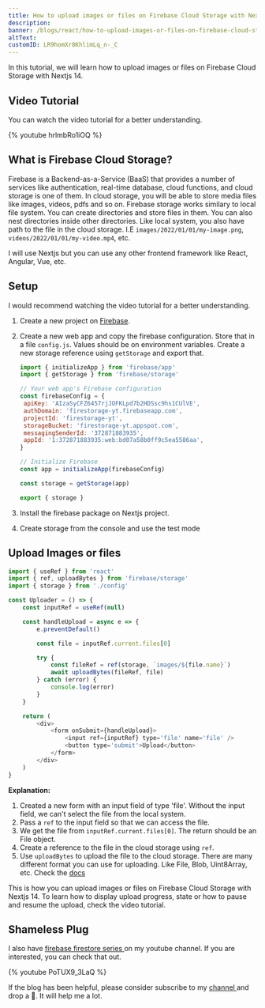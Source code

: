```yaml
---
title: How to upload images or files on Firebase Cloud Storage with Nextjs 14
description:
banner: /blogs/react/how-to-upload-images-or-files-on-firebase-cloud-storage-with-nextjs-14/banner.png
altText:
customID: LR9homXr8KhlimLq_n-_C
---
```


In this tutorial, we will learn how to upload images or files on Firebase Cloud Storage with Nextjs 14.

## Video Tutorial

You can watch the video tutorial for a better understanding.

{% youtube hrlmbRo1iOQ %}

## What is Firebase Cloud Storage?

Firebase is a Backend-as-a-Service (BaaS) that provides a number of services like authentication, real-time database, cloud functions, and cloud storage is one of them. In cloud storage, you will be able to store media files like images, videos, pdfs and so on.
Firebase storage works similary to local file system. You can create directories and store files in them. You can also nest directories inside other directories.
Like local system, you also have path to the file in the cloud storage. I.E `images/2022/01/01/my-image.png`, `videos/2022/01/01/my-video.mp4`, etc.

I will use Nextjs but you can use any other frontend framework like React, Angular, Vue, etc.

## Setup

I would recommend watching the video tutorial for a better understanding.

1. Create a new project on [Firebase](https://console.firebase.google.com/).
2. Create a new web app and copy the firebase configuration. Store that in a file `config.js`. Values should be on environment variables. Create a new storage reference using `getStorage` and export that.

   ```javascript
   import { initializeApp } from 'firebase/app'
   import { getStorage } from 'firebase/storage'

   // Your web app's Firebase configuration
   const firebaseConfig = {
   	apiKey: 'AIzaSyCFZ6457rjJOFKLpd7b2HDSsc9hs1CUlVE',
   	authDomain: 'firestorage-yt.firebaseapp.com',
   	projectId: 'firestorage-yt',
   	storageBucket: 'firestorage-yt.appspot.com',
   	messagingSenderId: '372871883935',
   	appId: '1:372871883935:web:bd07a58b0ff9c5ea5586aa',
   }

   // Initialize Firebase
   const app = initializeApp(firebaseConfig)

   const storage = getStorage(app)

   export { storage }
   ```

3. Install the firebase package on Nextjs project.
4. Create storage from the console and use the test mode

## Upload Images or files

```javascript
import { useRef } from 'react'
import { ref, uploadBytes } from 'firebase/storage'
import { storage } from './config'

const Uploader = () => {
	const inputRef = useRef(null)

	const handleUpload = async e => {
		e.preventDefault()

		const file = inputRef.current.files[0]

		try {
			const fileRef = ref(storage, `images/${file.name}`)
			await uploadBytes(fileRef, file)
		} catch (error) {
			console.log(error)
		}
	}

	return (
		<div>
			<form onSubmit={handleUpload}>
				<input ref={inputRef} type='file' name='file' />
				<button type='submit'>Upload</button>
			</form>
		</div>
	)
}
```

**Explanation:**

1. Created a new form with an input field of type 'file'. Without the input field, we can't select the file from the local system.
2. Pass a `ref` to the input field so that we can access the file.
3. We get the file from `inputRef.current.files[0]`. The return should be an File object.
4. Create a reference to the file in the cloud storage using `ref`.
5. Use `uploadBytes` to upload the file to the cloud storage. There are many different format you can use for uploading. Like File, Blob, Uint8Array, etc. Check the [docs](https://firebase.google.com/docs/storage/web/upload-files?hl=en#upload_files)

This is how you can upload images or files on Firebase Cloud Storage with Nextjs 14.
To learn how to display upload progress, state or how to pause and resume the upload, check the video tutorial.

## Shameless Plug

I also have [ firebase firestore series ](https://www.youtube.com/playlist?list=PLEr-WXao6eSPsNP0_Pk4X-3jdcoTWFutb) on my youtube channel. If you are interested, you can check that out.

{% youtube PoTUX9_3LaQ %}

If the blog has been helpful, please consider subscribe to my [ channel ](https://www.youtube.com/channel/UCBaGowNYTUsm3IDaHbLRMYw/) and drop a 💖. It will help me a lot.

